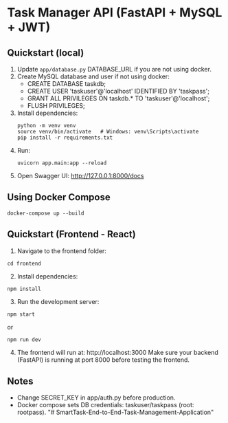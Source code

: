 # Task Manager API (FastAPI + MySQL + JWT)

## Quickstart (local)
1. Update `app/database.py` DATABASE_URL if you are not using docker.
2. Create MySQL database and user if not using docker:
   - CREATE DATABASE taskdb;
   - CREATE USER 'taskuser'@'localhost' IDENTIFIED BY 'taskpass';
   - GRANT ALL PRIVILEGES ON taskdb.* TO 'taskuser'@'localhost';
   - FLUSH PRIVILEGES;
3. Install dependencies:
   ```
   python -m venv venv
   source venv/bin/activate   # Windows: venv\Scripts\activate
   pip install -r requirements.txt
   ```
4. Run:
   ```
   uvicorn app.main:app --reload
   ```
5. Open Swagger UI: http://127.0.0.1:8000/docs

## Using Docker Compose
```
docker-compose up --build
```
## Quickstart (Frontend - React)
1. Navigate to the frontend folder:
```
cd frontend
```
2. Install dependencies:
```
npm install
```
3. Run the development server:
```
npm start
```
or
```
npm run dev
```
4. The frontend will run at: http://localhost:3000
Make sure your backend (FastAPI) is running at port 8000 before testing the frontend.

## Notes
- Change SECRET_KEY in app/auth.py before production.
- Docker compose sets DB credentials: taskuser/taskpass (root: rootpass).
"# SmartTask-End-to-End-Task-Management-Application" 
